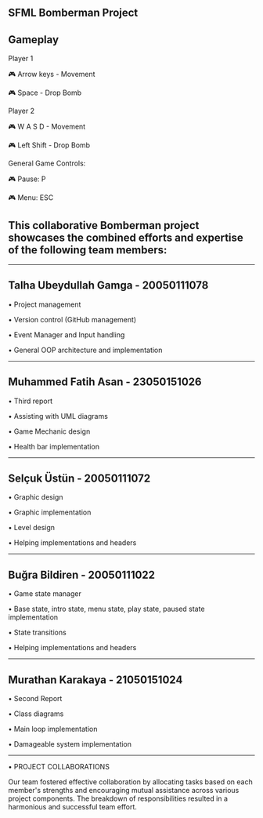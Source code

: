 SFML Bomberman Project
---------------------
Gameplay
-
Player 1

🎮 Arrow keys - Movement

🎮 Space - Drop Bomb

Player 2

🎮 W A S D - Movement

🎮 Left Shift - Drop Bomb

General Game Controls:

🎮 Pause: P

🎮 Menu: ESC


This collaborative Bomberman project showcases the combined efforts and expertise of the following team members:
-
---------------------------------

Talha Ubeydullah Gamga - 20050111078
-
•	Project management

•	Version control (GitHub management)

•	Event Manager and Input handling

•	General OOP architecture and implementation

---------------------------------

Muhammed Fatih Asan - 23050151026
-
•	Third report

•	Assisting with UML diagrams

•	Game Mechanic design

•	Health bar implementation

---------------------------------

Selçuk Üstün - 20050111072
-
•	Graphic design

•	Graphic implementation

•	Level design

•	Helping implementations and headers

---------------------------------

Buğra Bildiren - 20050111022
-
•	Game state manager

•	Base state, intro state, menu state, play state, paused state implementation

•	State transitions

•	Helping implementations and headers

---------------------------------

Murathan Karakaya - 21050151024
-
•	Second Report

•	Class diagrams

•	Main loop implementation

•	Damageable system implementation

------------------------
• PROJECT COLLABORATIONS

Our team fostered effective collaboration by allocating tasks based on each member's strengths and encouraging mutual assistance across various project components. The breakdown of responsibilities resulted in a harmonious and successful team effort.
